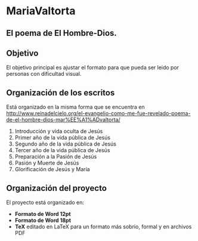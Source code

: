 # MariaValtorta
El poema de El Hombre-Dios.
--------------------------

## Objetivo

El objetivo principal es ajustar el formato para que pueda ser leido por personas con dificultad visual.

## Organización de los escritos

Está organizado en la misma forma que se encuentra en http://www.reinadelcielo.org/el-evangelio-como-me-fue-revelado-poema-de-el-hombre-dios-mar%EE%A1%ADvaltorta/

1. Introducción y vida oculta de Jesús
2. Primer año de la vida pública de Jesús
3. Segundo año de la vida pública de Jesús
4. Tercer año de la vida pública de Jesús
5. Preparación a la Pasión de Jesús
6. Pasión y Muerte de Jesús
7. Glorificación de Jesús y María

## Organización del proyecto

El proyecto está organizado en:
* **Formato de Word 12pt**
* **Formato de Word 18pt**
* **TeX** editado en LaTeX para un formato más sobrio, formal y en archivos PDF